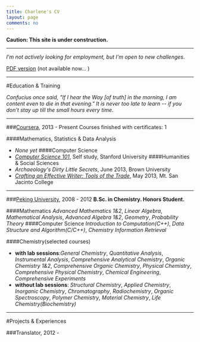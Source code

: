```yaml
---
title: Charlene's CV
layout: page
comments: no
---
```


**Caution: This site is under construction.**

---
*I'm not actively looking for employment, but I'm open to new challenges.*

[PDF version](/about/Charlene-CV.pdf) (not available now... )

---

#Education & Training <a id="education"></a>
   
*Confucius once said, "If I hear the Way [of truth] in the morning, I am content even to die in that evening." 
It is never too late to learn -- if you don't stay up till the small hours every time.* 

---

###[Coursera](http://www.coursera.org), 2013 - Present
Courses finished with certificates: 1

####Mathematics, Statistics & Data Analysis
- *None yet*
####Computer Science
- [*Computer Science 101*](https://www.coursera.org/course/cs101), Self study, Stanford University
####Humanities & Social Sciences
- *Archaeology's Dirty Little Secrets*, June 2013, Brown University
- [*Crafting an Effective Writer: Tools of the Trade*](https://www.coursera.org/course/basicwriting), May 2013, Mt. San Jacinto College

---

###[Peking University](http://english.pku.edu.cn/), 2008 - 2012
**B.Sc. in Chemistry. Honors Student.**

####Mathematics
*Advanced Mathematics 1&2*, *Linear Algebra*, *Mathematical Analysis*, *Advanced Algebra 1&2*, *Geometry*, *Probability Theory*
####Computer Science 
*Introduction to Computation(C++)*, *Data Structure and Algorithm(C/C++)*, *Chemistry Information Retrieval*

####Chemistry(selected courses)
- **with lab sessions**:*General Chemistry*, *Quantitative Analysis*, *Instrumental Analysis*, *Comprehensive Analytical Chemistry*, *Organic Chemistry 1&2*, *Comprehensive Organic Chemistry*, *Physical Chemistry*, *Comprehensive Physical Chemistry*, *Chemical Engineering*, *Comprehensive Experiments*
- **without lab sessions**: *Structural Chemistry*, *Applied Chemistry*, *Inorganic Chemistry*, *Chromatography*, *Radiochemistry*, *Organic Spectroscopy*, *Polymer Chemistry*, *Material Chemistry*, *Life Chemistry(Biochemistry)*       

----

#Projects & Experiences

###Translator, 2012 - 


